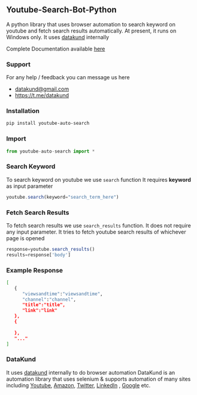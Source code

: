 ## Youtube-Search-Bot-Python
A python library that uses browser automation to search keyword on youtube and fetch search results automatically.
At present, it runs on Windows only.
It uses [datakund](https://pypi.org/project/datakund) internally

Complete Documentation available [here](https://youtube-api.datakund.com/en/latest/)


### Support
For any help / feedback you can message us here
* datakund@gmail.com
* https://t.me/datakund

### Installation

```sh
pip install youtube-auto-search
```

### Import

```javascript
from youtube-auto-search import *
```

### Search Keyword

To search keyword on youtube we use ``search`` function
It requires **keyword** as input parameter

```javascript
youtube.search(keyword="search_term_here")
```

### Fetch Search Results

To fetch search results we use ``search_results`` function.
It does not require any input parameter.
It tries to fetch youtube search results of whichever page is opened

```javascript
response=youtube.search_results()
results=response['body']
```

### Example Response

```sh
[
   {
      "viewsandtime":"viewsandtime",
      "channel":"channel",
      "title":"title",
      "link":"link"
   },
   {
      
   },
   "..."
]
```

### DataKund
It uses [datakund](https://pypi.org/project/datakund/) internally to do browser automation
DataKund is an automation library that uses selenium & supports automation of many sites including [Youtube](https://youtube-api.datakund.com/en/latest/), [Amazon](https://amazon-api.datakund.com/en/latest/), [Twitter](https://twitter-api.datakund.com/en/latest/), [LinkedIn](https://linkedin-api.datakund.com/en/latest/) , [Google](https://google-api.datakund.com/en/latest/) etc.
